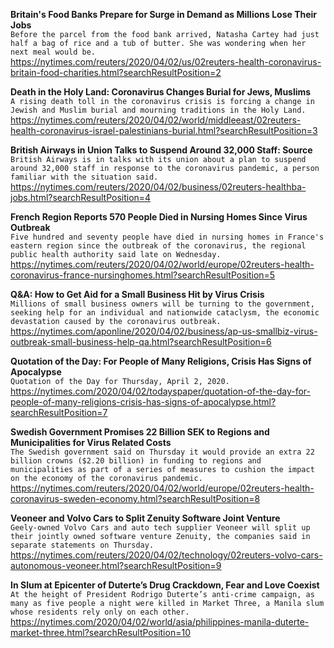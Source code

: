 **Britain's Food Banks Prepare for Surge in Demand as Millions Lose Their Jobs**\
`Before the parcel from the food bank arrived, Natasha Cartey had just half a bag of rice and a tub of butter. She was wondering when her next meal would be.`\
https://nytimes.com/reuters/2020/04/02/us/02reuters-health-coronavirus-britain-food-charities.html?searchResultPosition=2

**Death in the Holy Land: Coronavirus Changes Burial for Jews, Muslims**\
`A rising death toll in the coronavirus crisis is forcing a change in Jewish and Muslim burial and mourning traditions in the Holy Land.`\
https://nytimes.com/reuters/2020/04/02/world/middleeast/02reuters-health-coronavirus-israel-palestinians-burial.html?searchResultPosition=3

**British Airways in Union Talks to Suspend Around 32,000 Staff: Source**\
`British Airways is in talks with its union about a plan to suspend around 32,000 staff in response to the coronavirus pandemic, a person familiar with the situation said. `\
https://nytimes.com/reuters/2020/04/02/business/02reuters-healthba-jobs.html?searchResultPosition=4

**French Region Reports 570 People Died in Nursing Homes Since Virus Outbreak**\
`Five hundred and seventy people have died in nursing homes in France's eastern region since the outbreak of the coronavirus, the regional public health authority said late on Wednesday. `\
https://nytimes.com/reuters/2020/04/02/world/europe/02reuters-health-coronavirus-france-nursinghomes.html?searchResultPosition=5

**Q&A: How to Get Aid for a Small Business Hit by Virus Crisis**\
`Millions of small business owners will be turning to the government, seeking help for an individual and nationwide cataclysm, the economic devastation caused by the coronavirus outbreak.`\
https://nytimes.com/aponline/2020/04/02/business/ap-us-smallbiz-virus-outbreak-small-business-help-qa.html?searchResultPosition=6

**Quotation of the Day: For People of Many Religions, Crisis Has Signs of Apocalypse**\
`Quotation of the Day for Thursday, April 2, 2020.`\
https://nytimes.com/2020/04/02/todayspaper/quotation-of-the-day-for-people-of-many-religions-crisis-has-signs-of-apocalypse.html?searchResultPosition=7

**Swedish Government Promises 22 Billion SEK to Regions and Municipalities for Virus Related Costs**\
`The Swedish government said on Thursday it would provide an extra 22 billion crowns ($2.20 billion) in funding to regions and municipalities as part of a series of measures to cushion the impact on the economy of the coronavirus pandemic. `\
https://nytimes.com/reuters/2020/04/02/world/europe/02reuters-health-coronavirus-sweden-economy.html?searchResultPosition=8

**Veoneer and Volvo Cars to Split Zenuity Software Joint Venture**\
`Geely-owned Volvo Cars and auto tech supplier Veoneer will split up their jointly owned software venture Zenuity, the companies said in separate statements on Thursday.`\
https://nytimes.com/reuters/2020/04/02/technology/02reuters-volvo-cars-autonomous-veoneer.html?searchResultPosition=9

**In Slum at Epicenter of Duterte’s Drug Crackdown, Fear and Love Coexist**\
`At the height of President Rodrigo Duterte’s anti-crime campaign, as many as five people a night were killed in Market Three, a Manila slum whose residents rely only on each other.`\
https://nytimes.com/2020/04/02/world/asia/philippines-manila-duterte-market-three.html?searchResultPosition=10

